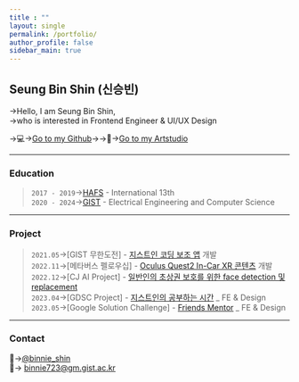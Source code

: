 ```yaml
---
title : ""
layout: single
permalink: /portfolio/
author_profile: false
sidebar_main: true
---
```

## Seung Bin Shin (신승빈)          
                     
→Hello, I am Seung Bin Shin, <br/>
→who is interested in Frontend Engineer & UI/UX Design <br/>  

→💻→[Go to my Github](https://github.com/binnie723)→→🎨→[Go to my Artstudio](https://binnie723.myportfolio.com/)<br/>  
  

---      
### Education
>`2017 - 2019`→[HAFS](http://www.hafs.hs.kr/) - International 13th  
>`2020 - 2024`→[GIST](https://www.gist.ac.kr/kr/main.html) - Electrical Engineering and Computer Science
>
  

---
### Project

>`2021.05`→[GIST 무한도전] - [지스트인 코딩 보조 앱](https://github.com/Minyeol/Gico) 개발     
>`2022.11`→[메타버스 펠로우십] - [Oculus Quest2 In-Car XR 콘텐츠](https://www.youtube.com/watch?v=21SCi9VS5i8) 개발     
>`2022.12`→[CJ AI Project] - [일반인의 초상권 보호를 위한 face detection 및 replacement](https://github.com/binnie723/CJ_PBL2)   
>`2023.04`→[GDSC Project] - [지스트인의 공부하는 시간](https://github.com/GDSC-GIST/2nd_2023_Ggongsi) _ FE & Design     
>`2023.05`→[Google Solution Challenge] - [Friends Mentor](https://www.youtube.com/watch?v=v39WYfTsenQ) _ FE & Design      


---  
### Contact

💭→[@binnie_shin](https://www.instagram.com/binnie_shin/)  
📩→ binnie723@gm.gist.ac.kr  
  


